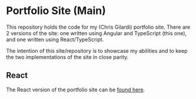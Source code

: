 # Portfolio Site (Main)

This repository holds the code for my (Chris Gilardi) portfolio site. There are 2 versions of the site: one written using Angular and TypeScript (this one), and one written using React/TypeScript.

The intention of this site/repository is to showcase my abilities and to keep the two implementations of the site in close parity.

## React

The React version of the portfolio site can be [found here](/react/README.md).